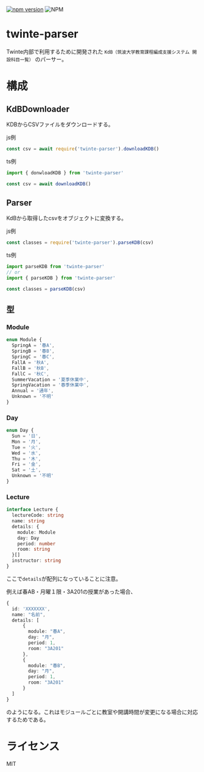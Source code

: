 [![npm version](https://badge.fury.io/js/twinte-parser.svg)](https://badge.fury.io/js/twinte-parser)
![NPM](https://img.shields.io/npm/l/twinte-parser.svg)
# twinte-parser
Twinte内部で利用するために開発された
`KdB（筑波大学教育課程編成支援システム 開設科目一覧）`
のパーサー。

# 構成
## KdBDownloader
KDBからCSVファイルをダウンロードする。

js例
```js
const csv = await require('twinte-parser').downloadKDB()
```
ts例
```typescript
import { donwloadKDB } from 'twinte-parser'

const csv = await downloadKDB()
```

## Parser
KdBから取得したcsvをオブジェクトに変換する。

js例
```js
const classes = require('twinte-parser').parseKDB(csv)
```

ts例
```typescript
import parseKDB from 'twinte-parser'
// or
import { parseKDB } from 'twinte-parser'

const classes = parseKDB(csv)
```

## 型
### Module
```typescript
enum Module {
  SpringA = '春A',
  SpringB = '春B',
  SpringC = '春C',
  FallA = '秋A',
  FallB = '秋B',
  FallC = '秋C',
  SummerVacation = '夏季休業中',
  SpringVacation = '春季休業中',
  Annual = '通年',
  Unknown = '不明'
}
```

### Day
```typescript
enum Day {
  Sun = '日',
  Mon = '月',
  Tue = '火',
  Wed = '水',
  Thu = '木',
  Fri = '金',
  Sat = '土',
  Unknown = '不明'
}
```

### Lecture
```typescript
interface Lecture {
  lectureCode: string
  name: string
  details: {
    module: Module
    day: Day
    period: number
    room: string
  }[]
  instructor: string
}
```

ここで`details`が配列になっていることに注意。

例えば春AB・月曜１限・3A201の授業があった場合、

```typescript
{
  id: 'XXXXXXX',
  name: "名前",
  details: [
      {
        module: "春A",
        day: "月",
        period: 1,
        room: "3A201"
      },
      {
        module: "春B",
        day: "月",
        period: 1,
        room: "3A201"
      }
  ]
}
```

のようになる。これはモジュールごとに教室や開講時間が変更になる場合に対応するためである。

# ライセンス
MIT
